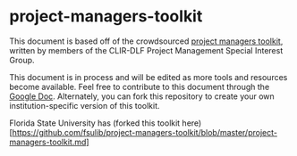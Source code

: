 # project-managers-toolkit
This document is based off of the crowdsourced [project managers toolkit](https://docs.google.com/document/d/1aCZaScfh1VsvkOH4ksZDh6exzAH7n8_mMrpnw4yINcI/edit), written by members of the CLIR-DLF Project Management Special Interest Group.

This document is in process and will be edited as more tools and resources become available. Feel free to contribute to this document through the [Google Doc](https://docs.google.com/document/d/1aCZaScfh1VsvkOH4ksZDh6exzAH7n8_mMrpnw4yINcI/edit). Alternately, you can fork this repository to create your own institution-specific version of this toolkit.

Florida State University has (forked this toolkit here)[https://github.com/fsulib/project-managers-toolkit/blob/master/project-managers-toolkit.md]
